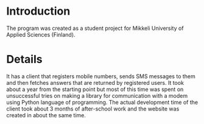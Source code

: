 # Introduction #

The program was created as a student project for Mikkeli University of Applied Sciences (Finland).

# Details #

It has a client that registers mobile numbers, sends SMS messages to them and then fetches answers that are returned by registered users. It took about a year from the starting point but most of this time was spent on unsuccessful tries on making a library for communication with a modem using Python language of programming. The actual  development time of the client took about 3 months of after-school work and the website was created in about the same time.